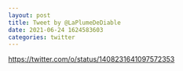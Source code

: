 ```yaml
--- 
layout: post 
title: Tweet by @LaPlumeDeDiable 
date: 2021-06-24 1624583603 
categories: twitter 
--- 
```

https://twitter.com/o/status/1408231641097572353